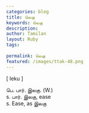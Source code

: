 ```yaml
---
categories: blog
title: லெகு
keywords: லெகு
description: 
author: Tamilan
layout: Ruby
tags: 
 
permalink: லெகு
featured: /images/ttak-48.png
---
```

  
[ leku ]  
  
பெ. பார். இலகு. (W.)  
s. பார். இலகு, ease  
s. Ease, as இலகு